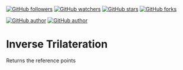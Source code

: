 [![GitHub followers](https://img.shields.io/github/followers/peterbrain.svg?style=social&label=Follow)](https://github.com/peterbrain)
[![GitHub watchers](https://img.shields.io/github/watchers/peterbrain/inverse-trilateration.svg?style=social&label=Watch)](https://github.com/peterbrain/scripts)
[![GitHub stars](https://img.shields.io/github/stars/peterbrain/inverse-trilateration.svg?style=social&label=Star)]()
[![GitHub forks](https://img.shields.io/github/forks/peterbrain/inverse-trilateration.svg?style=social&label=Fork)]()

[![GitHub author](https://img.shields.io/badge/Author-PeterBrain-3BCDD6.svg)](http://peterbrain.github.io)
[![GitHub author](https://img.shields.io/badge/language-JavaScript-F1BF26.svg)]()

# Inverse Trilateration
Returns the reference points
